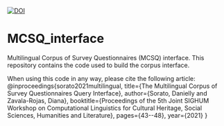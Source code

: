 [![DOI](https://zenodo.org/badge/444899720.svg)](https://zenodo.org/badge/latestdoi/444899720)

# MCSQ_interface
Multilingual Corpus of Survey Questionnaires (MCSQ) interface. This repository contains the code used to build the corpus interface.


When using this code in any way, please cite the following article:
@inproceedings{sorato2021multilingual,
  title={The Multilingual Corpus of Survey Questionnaires Query Interface},
  author={Sorato, Danielly and Zavala-Rojas, Diana},
  booktitle={Proceedings of the 5th Joint SIGHUM Workshop on Computational Linguistics for Cultural Heritage, Social Sciences, Humanities and Literature},
  pages={43--48},
  year={2021}
}



